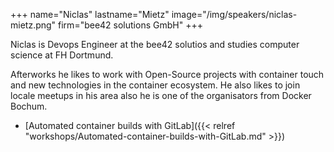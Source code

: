 +++
name="Niclas"
lastname="Mietz"
image="/img/speakers/niclas-mietz.png"
firm="bee42 solutions GmbH"
+++

Niclas is Devops Engineer at the bee42 solutios and studies computer science at FH Dortmund.

Afterworks he likes to work with Open-Source projects with container touch and new technologies in the container ecosystem.
He also likes to join locale meetups in his area also he is one of the organisators from Docker Bochum.

* [Automated container builds with GitLab]({{< relref "workshops/Automated-container-builds-with-GitLab.md" >}})
